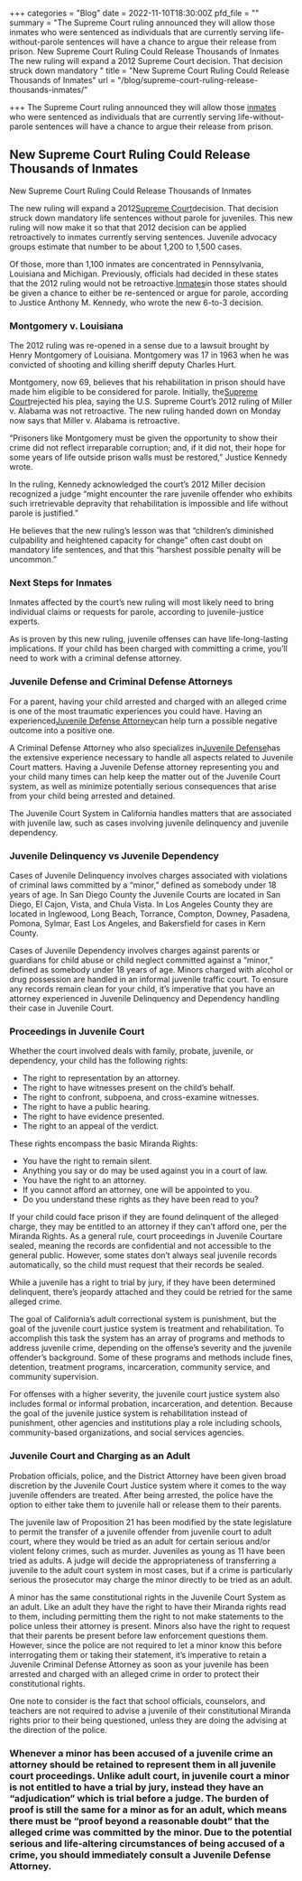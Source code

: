 +++
categories = "Blog"
date = 2022-11-10T18:30:00Z
pfd_file = ""
summary = "The Supreme Court ruling announced they will allow those inmates who were sentenced as individuals that are currently serving life-without-parole sentences will have a chance to argue their release from prison. New Supreme Court Ruling Could Release Thousands of Inmates The new ruling will expand a 2012 Supreme Court decision. That decision struck down mandatory "
title = "New Supreme Court Ruling Could Release Thousands of Inmates"
url = "/blog/supreme-court-ruling-release-thousands-inmates/"

+++
The Supreme Court ruling announced they will allow those [inmates](https://www.sevenslegal.com/) who were sentenced as individuals that are currently serving life-without-parole sentences will have a chance to argue their release from prison.

## New Supreme Court Ruling Could Release Thousands of Inmates

New Supreme Court Ruling Could Release Thousands of Inmates

The new ruling will expand a 2012[Supreme Court](https://www.sevenslegal.com/)decision. That decision struck down mandatory life sentences without parole for juveniles. This new ruling will now make it so that that 2012 decision can be applied retroactively to inmates currently serving sentences. Juvenile advocacy groups estimate that number to be about 1,200 to 1,500 cases.

Of those, more than 1,100 inmates are concentrated in Pennsylvania, Louisiana and Michigan. Previously, officials had decided in these states that the 2012 ruling would not be retroactive.[Inmates](https://www.sevenslegal.com/)in those states should be given a chance to either be re-sentenced or argue for parole, according to Justice Anthony M. Kennedy, who wrote the new 6-to-3 decision.

### Montgomery v. Louisiana

The 2012 ruling was re-opened in a sense due to a lawsuit brought by Henry Montgomery of Louisiana. Montgomery was 17 in 1963 when he was convicted of shooting and killing sheriff deputy Charles Hurt.

Montgomery, now 69, believes that his rehabilitation in prison should have made him eligible to be considered for parole. Initially, the[Supreme Court](https://www.sevenslegal.com/)rejected his plea, saying the U.S. Supreme Court’s 2012 ruling of Miller v. Alabama was not retroactive. The new ruling handed down on Monday now says that Miller v. Alabama is retroactive.

“Prisoners like Montgomery must be given the opportunity to show their crime did not reflect irreparable corruption; and, if it did not, their hope for some years of life outside prison walls must be restored,” Justice Kennedy wrote.

In the ruling, Kennedy acknowledged the court’s 2012 Miller decision recognized a judge “might encounter the rare juvenile offender who exhibits such irretrievable depravity that rehabilitation is impossible and life without parole is justified.”

He believes that the new ruling’s lesson was that “children’s diminished culpability and heightened capacity for change” often cast doubt on mandatory life sentences, and that this “harshest possible penalty will be uncommon.”

### Next Steps for Inmates

Inmates affected by the court’s new ruling will most likely need to bring individual claims or requests for parole, according to juvenile-justice experts.

As is proven by this new ruling, juvenile offenses can have life-long-lasting implications. If your child has been charged with committing a crime, you’ll need to work with a criminal defense attorney.

### Juvenile Defense and Criminal Defense Attorneys

For a parent, having your child arrested and charged with an alleged crime is one of the most traumatic experiences you could have. Having an experienced[Juvenile Defense Attorney](https://www.sevenslegal.com/)can help turn a possible negative outcome into a positive one.

A Criminal Defense Attorney who also specializes in[Juvenile Defense](https://www.sevenslegal.com/)has the extensive experience necessary to handle all aspects related to Juvenile Court matters. Having a Juvenile Defense attorney representing you and your child many times can help keep the matter out of the Juvenile Court system, as well as minimize potentially serious consequences that arise from your child being arrested and detained.

The Juvenile Court System in California handles matters that are associated with juvenile law, such as cases involving juvenile delinquency and juvenile dependency.

### Juvenile Delinquency vs Juvenile Dependency

Cases of Juvenile Delinquency involves charges associated with violations of criminal laws committed by a “minor,” defined as somebody under 18 years of age. In San Diego County the Juvenile Courts are located in San Diego, El Cajon, Vista, and Chula Vista. In Los Angeles County they are located in Inglewood, Long Beach, Torrance, Compton, Downey, Pasadena, Pomona, Sylmar, East Los Angeles, and Bakersfield for cases in Kern County.

Cases of Juvenile Dependency involves charges against parents or guardians for child abuse or child neglect committed against a “minor,” defined as somebody under 18 years of age. Minors charged with alcohol or drug possession are handled in an informal juvenile traffic court. To ensure any records remain clean for your child, it’s imperative that you have an attorney experienced in Juvenile Delinquency and Dependency handling their case in Juvenile Court.

### Proceedings in Juvenile Court

Whether the court involved deals with family, probate, juvenile, or dependency, your child has the following rights:

* The right to representation by an attorney.
* The right to have witnesses present on the child’s behalf.
* The right to confront, subpoena, and cross-examine witnesses.
* The right to have a public hearing.
* The right to have evidence presented.
* The right to an appeal of the verdict.

These rights encompass the basic Miranda Rights:

* You have the right to remain silent.
* Anything you say or do may be used against you in a court of law.
* You have the right to an attorney.
* If you cannot afford an attorney, one will be appointed to you.
* Do you understand these rights as they have been read to you?

If your child could face prison if they are found delinquent of the alleged charge, they may be entitled to an attorney if they can’t afford one, per the Miranda Rights. As a general rule, court proceedings in Juvenile Courtare sealed, meaning the records are confidential and not accessible to the general public. However, some states don’t always seal juvenile records automatically, so the child must request that their records be sealed.

While a juvenile has a right to trial by jury, if they have been determined delinquent, there’s jeopardy attached and they could be retried for the same alleged crime.

The goal of California’s adult correctional system is punishment, but the goal of the juvenile court justice system is treatment and rehabilitation. To accomplish this task the system has an array of programs and methods to address juvenile crime, depending on the offense’s severity and the juvenile offender’s background. Some of these programs and methods include fines, detention, treatment programs, incarceration, community service, and community supervision.

For offenses with a higher severity, the juvenile court justice system also includes formal or informal probation, incarceration, and detention. Because the goal of the juvenile justice system is rehabilitation instead of punishment, other agencies and institutions play a role including schools, community-based organizations, and social services agencies.

### Juvenile Court and Charging as an Adult

Probation officials, police, and the District Attorney have been given broad discretion by the Juvenile Court Justice system where it comes to the way juvenile offenders are treated. After being arrested, the police have the option to either take them to juvenile hall or release them to their parents.

The juvenile law of Proposition 21 has been modified by the state legislature to permit the transfer of a juvenile offender from juvenile court to adult court, where they would be tried as an adult for certain serious and/or violent felony crimes, such as murder. Juveniles as young as 11 have been tried as adults. A judge will decide the appropriateness of transferring a juvenile to the adult court system in most cases, but if a crime is particularly serious the prosecutor may charge the minor directly to be tried as an adult.

A minor has the same constitutional rights in the Juvenile Court System as an adult. Like an adult they have the right to have their Miranda rights read to them, including permitting them the right to not make statements to the police unless their attorney is present. Minors also have the right to request that their parents be present before law enforcement questions them. However, since the police are not required to let a minor know this before interrogating them or taking their statement, it’s imperative to retain a Juvenile Criminal Defense Attorney as soon as your juvenile has been arrested and charged with an alleged crime in order to protect their constitutional rights.

One note to consider is the fact that school officials, counselors, and teachers are not required to advise a juvenile of their constitutional Miranda rights prior to their being questioned, unless they are doing the advising at the direction of the police.

### Whenever a minor has been accused of a juvenile crime an attorney should be retained to represent them in all juvenile court proceedings. Unlike adult court, in juvenile court a minor is not entitled to have a trial by jury, instead they have an “adjudication” which is trial before a judge. The burden of proof is still the same for a minor as for an adult, which means there must be “proof beyond a reasonable doubt” that the alleged crime was committed by the minor. Due to the potential serious and life-altering circumstances of being accused of a crime, you should immediately consult a Juvenile Defense Attorney.